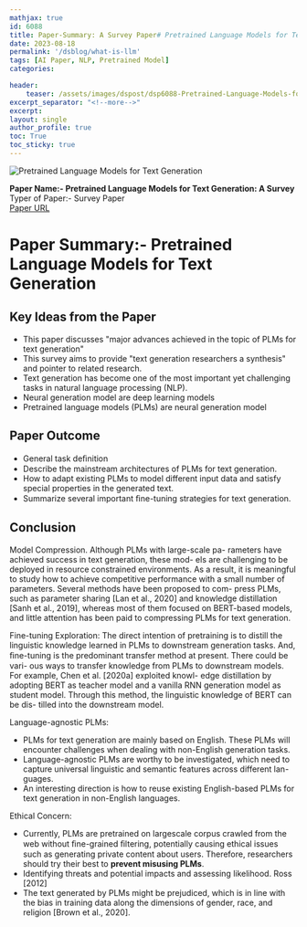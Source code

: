 ```yaml
---
mathjax: true
id: 6088
title: Paper-Summary: A Survey Paper# Pretrained Language Models for Text Generation
date: 2023-08-18
permalink: '/dsblog/what-is-llm'
tags: [AI Paper, NLP, Pretrained Model]
categories:

header:
    teaser: /assets/images/dspost/dsp6088-Pretrained-Language-Models-for-Text-Generation.jpg
excerpt_separator: "<!--more-->"  
excerpt:  
layout: single  
author_profile: true  
toc: True  
toc_sticky: true
---
```


![Pretrained Language Models for Text Generation]( /assets/images/dspost/dsp6088-Pretrained-Language-Models-for-Text-Generation.jpg)

  
**Paper Name:- Pretrained Language Models for Text Generation: A Survey**  
Typer of Paper:- Survey Paper     
[Paper URL](https://arxiv.org/abs/2105.10311)    

# Paper Summary:- Pretrained Language Models for Text Generation

## Key Ideas from the Paper

- This paper discusses "major advances achieved in the topic of PLMs for text generation"
- This survey aims to provide "text generation researchers a synthesis" and pointer to related research.
- Text generation has become one of the most important yet challenging tasks in natural language processing (NLP). 
- Neural generation model are deep learning models
- Pretrained language models (PLMs) are neural generation model

## Paper Outcome
- General task deﬁnition
- Describe the mainstream architectures of PLMs for text generation. 
- How to adapt existing PLMs to model different input data and satisfy special properties in the generated text. 
- Summarize several important ﬁne-tuning strategies for text generation. 

## Conclusion

Model Compression. Although PLMs with large-scale pa-
rameters have achieved success in text generation, these mod-
els are challenging to be deployed in resource constrained
environments. As a result, it is meaningful to study how
to achieve competitive performance with a small number of
parameters. Several methods have been proposed to com-
press PLMs, such as parameter sharing [Lan et al., 2020] and
knowledge distillation [Sanh et al., 2019], whereas most of
them focused on BERT-based models, and little attention has
been paid to compressing PLMs for text generation.

Fine-tuning Exploration: 
The direct intention of pretraining is to distill the linguistic knowledge learned in PLMs to downstream generation tasks. 
And, ﬁne-tuning is the predominant transfer method at present. There could be vari-
ous ways to transfer knowledge from PLMs to downstream
models. For example, Chen et al. [2020a] exploited knowl-
edge distillation by adopting BERT as teacher model and a
vanilla RNN generation model as student model. Through
this method, the linguistic knowledge of BERT can be dis-
tilled into the downstream model.

Language-agnostic PLMs: 
- PLMs for text generation are mainly based on English. These PLMs will encounter challenges when dealing with non-English generation tasks. 
- Language-agnostic PLMs are worthy to be investigated, which need to capture universal linguistic and semantic features across different lan-
guages. 
- An interesting direction is how to reuse existing English-based PLMs for text generation in non-English languages.

Ethical Concern: 
- Currently, PLMs are pretrained on largescale corpus crawled from the web without ﬁne-grained ﬁltering, potentially causing ethical issues such as generating private content about users. Therefore, researchers should try their best to **prevent misusing PLMs**. 
- Identifying threats and potential impacts and assessing likelihood. Ross [2012]
- The text generated by PLMs might be prejudiced, which is in line with the bias in training data along the dimensions of gender, race, and religion [Brown et al., 2020].
